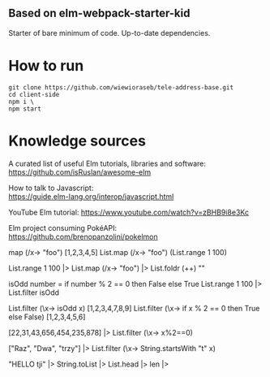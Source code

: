 ## Based on elm-webpack-starter-kid

Starter of bare minimum of code. Up-to-date dependencies.

# How to run
```
git clone https://github.com/wiewioraseb/tele-address-base.git
cd client-side
npm i \
npm start
```

# Knowledge sources

A curated list of useful Elm tutorials, libraries and software:  
https://github.com/isRuslan/awesome-elm

How to talk to Javascript:  
https://guide.elm-lang.org/interop/javascript.html 

YouTube Elm tutorial:
https://www.youtube.com/watch?v=zBHB9i8e3Kc

Elm project consuming PokéAPI:
https://github.com/brenopanzolini/pokelmon


map (/x-> "foo") [1,2,3,4,5]
List.map (/x-> "foo") (List.range 1 100)

List.range 1 100 |> List.map (/x-> "foo") |> List.foldr (++) ""

isOdd number = if number % 2 == 0 then False else True
List.range 1 100 |> List.filter isOdd

List.filter (\x-> isOdd x) [1,2,3,4,7,8,9]
List.filter (\x-> if x % 2 == 0  then True else False) [1,2,3,4,5,6]

[22,31,43,656,454,235,878] |> List.filter (\x-> x%2==0)


["Raz", "Dwa", "trzy"] |> List.filter (\x-> String.startsWith "t" x)

"HELLO tji" |> String.toList |> List.head |> len |> 

